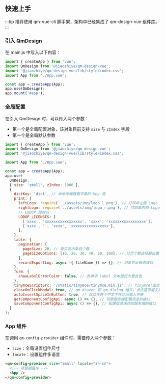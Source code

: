 ## 快速上手

:::tip
推荐使用 qm-vue-cli 脚手架，架构中已经集成了 qm-design-vue 组件库。
:::

### 引入 QmDesign

在 main.js 中写入以下内容：

```javascript
import { createApp } from 'vue';
import QmDesign from '@jiaozhiye/qm-design-vue';
import '@jiaozhiye/qm-design-vue/lib/style/index.css';
import App from './App.vue';

const app = createApp(App);
app.use(QmDesign);
app.mount('#app');
```

### 全局配置

在引入 QmDesign 时，可以传入两个参数：

- 第一个是全局配置对象，该对象目前支持 `size` 与 `zIndex` 字段
- 第一个是全局默认参数

```javascript
import { createApp } from 'vue';
import QmDesign from '@jiaozhiye/qm-design-vue';
import '@jiaozhiye/qm-design-vue/lib/style/index.css';

import App from './App.vue';

const app = createApp(App);
app.use(
  QmDesign,
  { size: 'small', zIndex: 1000 },
  {
    dictKey: 'dict', // 本地存储数据字典的 key 值
    print: {
      leftLogo: require('../assets/img/logo_l.png'), // 打印单左侧 Logo
      rightLogo: require('../assets/img/logo_r.png'), // 打印单右侧 Logo
      // LODOP 授权码
      LODOP_LICENSES: [
        ['xxxx', 'xxxxxxxxxxxxxxxxx', 'xxxx', 'xxxxxxxxxxxxxxxxx'],
        ['xxxx', '', 'xxxx', 'xxxxxxxxxxxxxxxxx'],
      ],
    },
    table: {
      pagination: {
        pageSize: 20, // 每页显示条目个数
        pageSizeOptions: [10, 20, 30, 40, 50, 100], // 分页个数选择器设置
      },
      recordExportLog: async ({ fileName }) => {}, // 记录导出日志接口
    },
    form: {
      showLabelErrorColor: false, // 表单项 label 文本是否为警告色
    },
    tinymceScriptSrc: '/static/tinymce/tinymce.min.js', // tinymce(富文本编辑器) js 插件路径
    closeOnClickModal: true, // qm-drawer 和 qm-dialog 组件，点击遮罩层关闭
    autoInsertSpaceInButton: true, // 自动在两个中文字符之间插入空格
    getComponentConfigApi: async () => {}, // 获取服务端配置信息的接口
    saveComponentConfigApi: async () => {}, // 配置信息保存到服务端的接口
  }
);
```

### App 组件

在调用 `qm-config-provider` 组件时，需要传入两个参数：

- `size`：全局设置组件尺寸
- `locale`：设置组件多语言

```html
<qm-config-provider size="small" locale="zh-cn">
  <!-- 项目根组件 -->
  <App />
</qm-config-provider>
```
